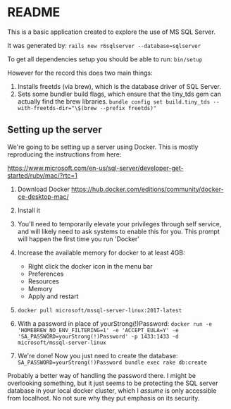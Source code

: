 # README

This is a basic application created to explore the use of MS SQL Server.

It was generated by:
`rails new r6sqlserver --database=sqlserver`

To get all dependencies setup you should be able to run:
`bin/setup`

However for the record this does two main things:
1. Installs freetds (via brew), which is the database driver of SQL Server.
2. Sets some bundler build flags, which ensure that the tiny_tds gem can actually
   find the brew libraries.
   `bundle config set build.tiny_tds --with-freetds-dir="\$(brew --prefix freetds)"`


## Setting up the server

We're going to be setting up a server using Docker. This is mostly reproducing
the instructions from here:

https://www.microsoft.com/en-us/sql-server/developer-get-started/ruby/mac/?rtc=1

1. Download Docker https://hub.docker.com/editions/community/docker-ce-desktop-mac/
2. Install it
3. You'll need to temporarily elevate your privileges through self service,
   and will likely need to ask systems to enable this for you. This prompt will
   happen the first time you run 'Docker'
3. Increase the available memory for docker to at least 4GB:

   - Right click the docker icon in the menu bar
   - Preferences
   - Resources
   - Memory
   - Apply and restart

4. `docker pull microsoft/mssql-server-linux:2017-latest`
5. With a password in place of yourStrong(!)Password: `docker run -e 'HOMEBREW_NO_ENV_FILTERING=1' -e 'ACCEPT_EULA=Y' -e 'SA_PASSWORD=yourStrong(!)Password' -p 1433:1433 -d microsoft/mssql-server-linux`
6. We're done! Now you just need to create the database:
`SA_PASSWORD=yourStrong(!)Password bundle exec rake db:create`

Probably a better way of handling the password there. I might be overlooking something, but it just seems to be
protecting the SQL server database in your local docker cluster, which I *assume* is only accessible from
localhost. No not sure why they put emphasis on its security.
